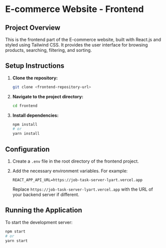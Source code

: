 # E-commerce Website - Frontend

## Project Overview

This is the frontend part of the E-commerce website, built with React.js and styled using Tailwind CSS. It provides the user interface for browsing products, searching, filtering, and sorting.

## Setup Instructions

1. **Clone the repository:**

    ```bash
    git clone <frontend-repository-url>
    ```

2. **Navigate to the project directory:**

    ```bash
    cd frontend
    ```

3. **Install dependencies:**

    ```bash
    npm install
    # or
    yarn install
    ```

## Configuration

1. Create a `.env` file in the root directory of the frontend project.
2. Add the necessary environment variables. For example:

    ```plaintext
    REACT_APP_API_URL=https://job-task-server-lyart.vercel.app
    ```

   Replace `https://job-task-server-lyart.vercel.app` with the URL of your backend server if different.

## Running the Application

To start the development server:

```bash
npm start
# or
yarn start
